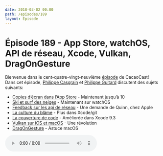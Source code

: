 ```yaml
---
date: 2018-03-02 00:00
path: /episodes/189
layout: Episode
---
```

# Épisode 189 - App Store, watchOS, API de réseau, Xcode, Vulkan, DragOnGesture
<p>Bienvenue dans le cent-quatre-vingt-neuvième <a href="https://cacaocast.com/media/cacaocast_189.mp3" title="CacaoCast Episode 189">épisode</a> de CacaoCast! Dans cet épisode, <a href="http://www.twitter.com/philippec" title="Philippe Casgrain sur Twitter">Philippe Casgrain</a> et <a href="http://www.twitter.com/philippeguitard" title="Philippe Guitard sur Twitter">Philippe Guitard</a> discutent des sujets suivants:</p>
<ul><li><a href="https://developer.apple.com/news/?id=02212018a" title="Copies d’écran dans l’App Store">Copies d’écran dans l’App Store</a> - Maintenant jusqu’à 10 </li>
<li><a href="https://www.apple.com/newsroom/2018/02/apple-watch-series-3-now-tracks-skiing-and-snowboarding-activity/" title="Ski et surf des neiges">Ski et surf des neiges</a> - Maintenant sur watchOS</li>
<li><a href="https://forums.developer.apple.com/thread/97662" title="Feedback sur les api de réseau">Feedback sur les api de réseau</a> - Une demande de Quinn, chez Apple</li>
<li><a href="https://twitter.com/jamesdempsey/status/963503379132526593" title="La culture du blâme">La culture du blâme</a> - Plus dans Xcode/git</li>
<li><a href="https://twitter.com/SmileyKeith/status/966089848904810496" title="La couverture de code">La couverture de code</a> - Améliorée dans Xcode 9.3</li>
<li><a href="https://arstechnica.com/gadgets/2018/02/vulkan-is-coming-to-macos-ios-but-no-thanks-to-apple/" title="Vulkan sur iOS et macOS">Vulkan sur iOS et macOS</a> - Une révolution</li>
<li><a href="https://twitter.com/nibroc/status/963088893758259200" title="DragOnGesture">DragOnGesture</a> - Astuce macOS</li>
</ul>
<p><audio controls><source src="https://cacaocast.com/media/cacaocast_189.mp3" type="audio/mpeg"><source src="https://cacaocast.com/media/cacaocast_189.mp3" type="audio/mp4">Votre navigateur ne supporte pas l'élément audio / Your browser does not support the audio element.</audio></p>
